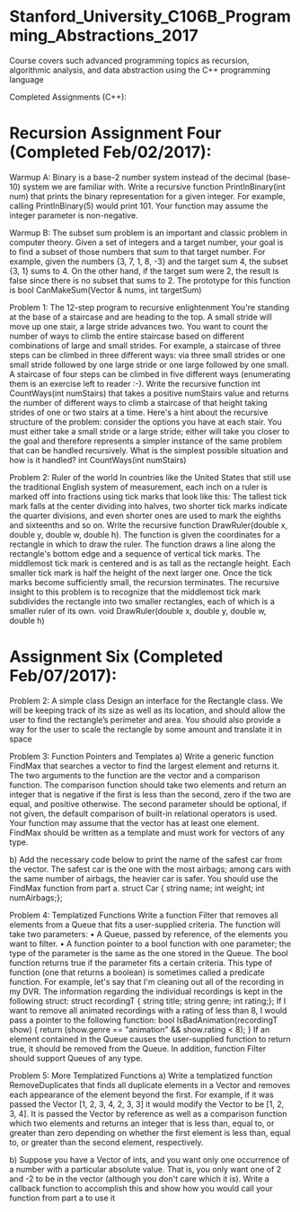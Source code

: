 # Stanford_University_C106B_Programming_Abstractions_2017
Course covers such advanced programming topics as recursion, algorithmic analysis, and data abstraction using the C++ programming language

Completed Assignments (C++):

Recursion Assignment Four (Completed Feb/02/2017):
==========================

Warmup A: Binary is a base-2 number system instead of the decimal (base-10) system we are familiar with. 
Write a recursive function PrintInBinary(int num) that prints the binary representation for a given integer. 
For example, calling PrintInBinary(5) would print 101. Your function may assume the integer parameter is non-negative.

Warmup B: The subset sum problem is an important and classic problem in computer theory. Given a set of integers and a target number, 
your goal is to find a subset of those numbers that sum to that target number. For example, given the numbers {3, 7, 1, 8, -3} 
and the target sum 4, the subset {3, 1} sums to 4. On the other hand, if the target sum were 2, the result is false since there is
no subset that sums to 2. The prototype for this function is bool CanMakeSum(Vector<int> & nums, int targetSum)

Problem 1: The 12-step program to recursive enlightenment You're standing at the base of a staircase and are heading to the top. A small stride will move up one stair, a large stride advances two. You want to count the number of ways to climb the entire staircase based on different combinations of large and small strides. For example, a staircase of three steps can be climbed in three different ways: via three small strides or one small stride followed by one large stride or one large followed by one small. A staircase of four steps can be climbed in five different ways (enumerating them is an exercise left to reader :-).
Write the recursive function int CountWays(int numStairs) that takes a positive numStairs value and returns the number of different ways to climb a staircase of that height taking strides of one or two stairs at a time.
Here's a hint about the recursive structure of the problem: consider the options you have at each stair. You must either take a small stride or a large stride; either will take you closer to the goal and therefore represents a simpler instance of the same problem that can be handled recursively. What is the simplest possible situation and how is it handled?
int CountWays(int numStairs)

Problem 2: Ruler of the world In countries like the United States that still use the traditional English system of measurement, each inch on a ruler is marked off into fractions using tick marks that look like this:
The tallest tick mark falls at the center dividing into halves, two shorter tick marks indicate the quarter divisions, and even shorter ones are used to mark the eighths and sixteenths and so on. Write the recursive function DrawRuler(double x, double y, double w, double h). The function is given the coordinates for a rectangle in which to draw the ruler. The function draws a line along the rectangle's bottom edge and a sequence of vertical tick marks. The middlemost tick mark is centered and is as tall as the rectangle height. Each smaller tick mark is half the height of the next larger one. Once the tick marks become sufficiently small, the recursion terminates.
The recursive insight to this problem is to recognize that the middlemost tick mark subdivides the rectangle into two smaller rectangles, each of which is a smaller ruler of its own.
void DrawRuler(double x, double y, double w, double h)


Assignment Six (Completed Feb/07/2017):
==========================
Problem 2: A simple class
Design an interface for the Rectangle class. We will be keeping track of its size as well
as its location, and should allow the user to find the rectangle’s perimeter and area. You
should also provide a way for the user to scale the rectangle by some amount and
translate it in space

Problem 3: Function Pointers and Templates
a) Write a generic function FindMax that searches a vector to find the largest element and
returns it. The two arguments to the function are the vector and a comparison function.
The comparison function should take two elements and return an integer that is negative
if the first is less than the second, zero if the two are equal, and positive otherwise. The
second parameter should be optional, if not given, the default comparison of built-in
relational operators is used. Your function may assume that the vector has at least one
element. FindMax should be written as a template and must work for vectors of any type.

b) Add the necessary code below to print the name of the safest car from the vector. The
safest car is the one with the most airbags; among cars with the same number of airbags,
the heavier car is safer. You should use the FindMax function from part a.
struct Car { string name; int weight; int numAirbags;};

Problem 4: Templatized Functions
Write a function Filter that removes all elements from a Queue that fits a user-supplied
criteria. The function will take two parameters:
• A Queue, passed by reference, of the elements you want to filter.
• A function pointer to a bool function with one parameter; the type of the
parameter is the same as the one stored in the Queue. The bool function returns
true if the parameter fits a certain criteria. This type of function (one that returns a
boolean) is sometimes called a predicate function.
For example, let's say that I'm cleaning out all of the recording in my DVR. The
information regarding the individual recordings is kept in the following struct:
struct recordingT { string title; string genre; int rating;};
If I want to remove all animated recordings with a rating of less than 8, I would pass a
pointer to the following function:
bool IsBadAnimation(recordingT show) { return (show.genre == "animation" && show.rating < 8); }
If an element contained in the Queue causes the user-supplied function to return true, it
should be removed from the Queue. In addition, function Filter should support Queues
of any type.

Problem 5: More Templatized Functions
a) Write a templatized function RemoveDuplicates that finds all duplicate elements in a
Vector and removes each appearance of the element beyond the first. For example, if it
was passed the Vector [1, 2, 3, 4, 2, 3, 3] it would modify the Vector to be [1, 2, 3, 4]. It
is passed the Vector by reference as well as a comparison function which two elements
and returns an integer that is less than, equal to, or greater than zero depending on
whether the first element is less than, equal to, or greater than the second element,
respectively.

b) Suppose you have a Vector of ints, and you want only one occurrence of a number
with a particular absolute value. That is, you only want one of 2 and -2 to be in the vector
(although you don't care which it is). Write a callback function to accomplish this and
show how you would call your function from part a to use it
